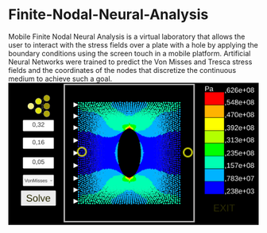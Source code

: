 # Finite-Nodal-Neural-Analysis
Mobile Finite Nodal Neural Analysis is a virtual laboratory that allows the user to interact with the stress fields over a plate with a hole by applying the boundary conditions using the screen touch in a mobile platform. Artificial Neural Networks were trained to predict the Von Misses and Tresca stress fields and the coordinates of the nodes that discretize the continuous medium to achieve such a goal.
![](images/AppScreenShot.png)
